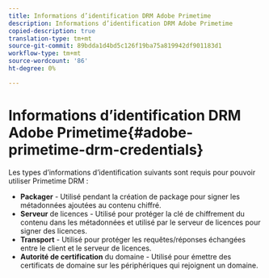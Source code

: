 ```yaml
---
title: Informations d’identification DRM Adobe Primetime
description: Informations d’identification DRM Adobe Primetime
copied-description: true
translation-type: tm+mt
source-git-commit: 89bdda1d4bd5c126f19ba75a819942df901183d1
workflow-type: tm+mt
source-wordcount: '86'
ht-degree: 0%

---
```



# Informations d’identification DRM Adobe Primetime{#adobe-primetime-drm-credentials}

Les types d’informations d’identification suivants sont requis pour pouvoir utiliser Primetime DRM :

* **Packager**  - Utilisé pendant la création de package pour signer les métadonnées ajoutées au contenu chiffré.
* **Serveur**  de licences - Utilisé pour protéger la clé de chiffrement du contenu dans les métadonnées et utilisé par le serveur de licences pour signer des licences.
* **Transport**  - Utilisé pour protéger les requêtes/réponses échangées entre le client et le serveur de licences.
* **Autorité de certification**  du domaine - Utilisé pour émettre des certificats de domaine sur les périphériques qui rejoignent un domaine.

